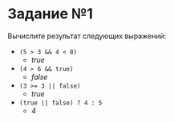 # Задание №1

Вычислите результат следующих выражений:

- `(5 > 3 && 4 < 8)`
  - _true_
- `(4 > 6 && true)`
  - _false_
- `(3 >= 3 || false)`
  - _true_
- `(true || false) ? 4 : 5`
  - _4_
